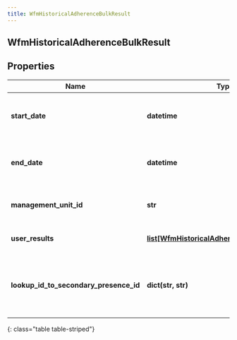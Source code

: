 ```yaml
---
title: WfmHistoricalAdherenceBulkResult
---
```

## WfmHistoricalAdherenceBulkResult

## Properties

|Name | Type | Description | Notes|
|------------ | ------------- | ------------- | -------------|
| **start_date** | **datetime** | Beginning of the date range for this result in ISO-8601 format | [optional] |
| **end_date** | **datetime** | End of the date range for this result in ISO-8601 format | [optional] |
| **management_unit_id** | **str** | The ID of the management unit for this result | [optional] |
| **user_results** | [**list[WfmHistoricalAdherenceBulkUserResult]**](WfmHistoricalAdherenceBulkUserResult.html) | The individual results for each user | [optional] |
| **lookup_id_to_secondary_presence_id** | **dict(str, str)** | Map of secondary presence lookup ID to corresponding secondary presence ID | [optional] |
{: class="table table-striped"}


